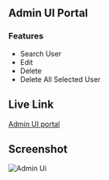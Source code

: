 ## Admin UI Portal

### Features

- Search User
- Edit
- Delete
- Delete All Selected User

## Live Link

[Admin UI portal](https://admin-ui-portal.vercel.app/)


## Screenshot
![Admin Ui](https://user-images.githubusercontent.com/51914072/176843215-f7b0cfd1-18af-410a-8f17-43851ecd0b17.PNG)
